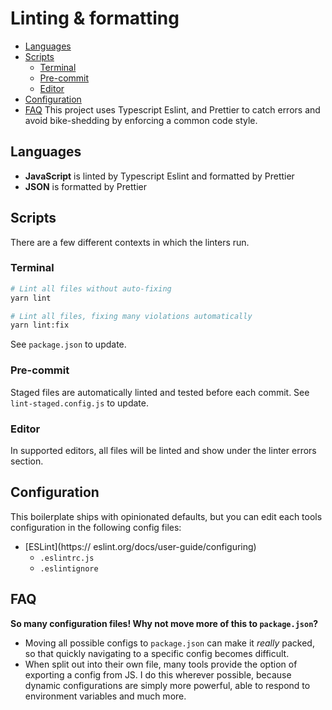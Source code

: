 # Linting & formatting
- [Languages](#languages)
- [Scripts](#scripts)
  - [Terminal](#terminal)
  - [Pre-commit](#pre-commit)
  - [Editor](#editor)
- [Configuration](#configuration)
- [FAQ](#faq)
This project uses Typescript Eslint, and Prettier to catch errors and avoid bike-shedding by enforcing a common code style.
## Languages
- **JavaScript** is linted by Typescript Eslint and formatted by Prettier
- **JSON** is formatted by Prettier
## Scripts
There are a few different contexts in which the linters run.
### Terminal
```bash
# Lint all files without auto-fixing
yarn lint
```
```bash
# Lint all files, fixing many violations automatically
yarn lint:fix
```
See `package.json` to update.
### Pre-commit
Staged files are automatically linted and tested before each commit. See `lint-staged.config.js` to update.
### Editor
In supported editors, all files will be linted and show under the linter errors section.
## Configuration
This boilerplate ships with opinionated defaults, but you can edit each tools configuration in the following config files:
- [ESLint](https:// eslint.org/docs/user-guide/configuring)
  - `.eslintrc.js`
  - `.eslintignore`
## FAQ
**So many configuration files! Why not move more of this to `package.json`?**
- Moving all possible configs to `package.json` can make it _really_ packed, so that quickly navigating to a specific config becomes difficult.
- When split out into their own file, many tools provide the option of exporting a config from JS. I do this wherever possible, because dynamic configurations are simply more powerful, able to respond to environment variables and much more.
